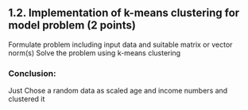 ## 1.2.  Implementation of k-means clustering for model problem (2 points)
Formulate problem including input data and suitable matrix or vector norm(s) Solve the problem using k-means clustering

### Conclusion:
Just Chose a random data as scaled age and income numbers and clustered it








